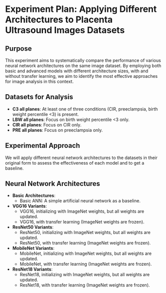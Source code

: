 # **Experiment Plan: Applying Different Architectures to Placenta Ultrasound Images Datasets**

## **Purpose**
This experiment aims to systematically compare the performance of various neural network architectures on the same image dataset. By employing both basic and advanced models with different architecture sizes, with and without transfer learning, we aim to identify the most effective approaches for image analysis in this context.

## **Datasets for Analysis**
- **C3 all planes**: At least one of three conditions (CIR, preeclampsia, birth weight percentile <3) is present.
- **LBW all planes**: Focus on birth weight percentile <3 only.
- **CIR all planes**: Focus on CIR only.
- **PRE all planes**: Focus on preeclampsia only.

## **Experimental Approach**
We will apply different neural network architectures to the datasets in their original form to assess the effectiveness of each model and to get a baseline.

## **Neural Network Architectures**
- **Basic Architectures**:
  - Basic ANN: A simple artificial neural network as a baseline.
- **VGG16 Variants**:
  - VGG16, initializing with ImageNet weights, but all weights are updated.
  - VGG16, with transfer learning (ImageNet weights are frozen).
- **ResNet50 Variants**:
  - ResNet50, initializing with ImageNet weights, but all weights are updated.
  - ResNet50, with transfer learning (ImageNet weights are frozen).
- **MobileNet Variants**:
  - MobileNet, initializing with ImageNet weights, but all weights are updated.
  - MobileNet, with transfer learning (ImageNet weights are frozen).
- **ResNet18 Variants**:
  - ResNet18, initializing with ImageNet weights, but all weights are updated.
  - ResNet18, with transfer learning (ImageNet weights are frozen).
